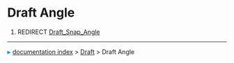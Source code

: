# Draft Angle
1.  REDIRECT [Draft_Snap_Angle](Draft_Snap_Angle.md)



---
![](images/Right_arrow.png) [documentation index](../README.md) > [Draft](Draft_Workbench.md) > Draft Angle
